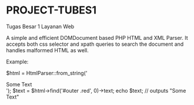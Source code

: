 PROJECT-TUBES1
==============

Tugas Besar 1 Layanan Web

A simple and efficient DOMDocument based PHP HTML and XML Parser. It accepts both css selector and xpath queries to search the document and handles malformed HTML as well.

Example:

$html = HtmlParser::from_string('<div id="outer"><span class="red">Some Text</span></div>');
$text = $html->find('#outer .red', 0)->text;
echo $text;   // outputs "Some Text"

